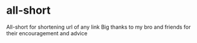 # all-short
All-short for shortening url of any link
Big thanks to my bro and friends for their encouragement and advice
